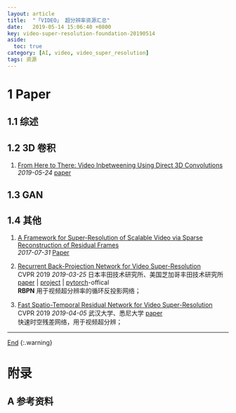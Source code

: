 ```yaml
---
layout: article
title:  "「VIDEO」 超分辨率资源汇总"
date:   2019-05-14 15:06:40 +0800
key: video-super-resolution-foundation-20190514
aside:
  toc: true
category: [AI, video, video_super_resolution]
tags: 资源
---
```


<span id='head'></span>  
<!--more-->

# 1 Paper  
## 1.1 综述  

## 1.2 3D 卷积
1. [From Here to There: Video Inbetweening Using Direct 3D Convolutions](http://cn.arxiv.org/abs/1905.10240)   
*2019-05-24* [paper](https://arxiv.org/abs/1905.10240)   

## 1.3 GAN

## 1.4 其他
1. [A Framework for Super-Resolution of Scalable Video via Sparse Reconstruction of Residual Frames](http://cn.arxiv.org/abs/1707.09926)   
*2017-07-31* [Paper](https://arxiv.org/abs/1707.09926)   

1. [Recurrent Back-Projection Network for Video Super-Resolution](http://cn.arxiv.org/abs/1903.10128)  
CVPR 2019 *2019-03-25* 日本丰田技术研究所、美国芝加哥丰田技术研究所 [paper](https://arxiv.org/abs/1903.10128) | [project](https://alterzero.github.io/projects/RBPN.html) | [pytorch](https://github.com/alterzero/RBPN-PyTorch)-offical      
<span id="RBPN">**RBPN**</span> 用于视频超分辨率的循环反投影网络；   

1. [Fast Spatio-Temporal Residual Network for Video Super-Resolution](http://cn.arxiv.org/abs/1904.02870)   
CVPR 2019 *2019-04-05* 武汉大学、悉尼大学 [paper](https://arxiv.org/abs/1904.02870)   
快速时空残差网络，用于视频超分辨；   


-------------------  
[End](#head)
{:.warning}  


# 附录
## A 参考资料

